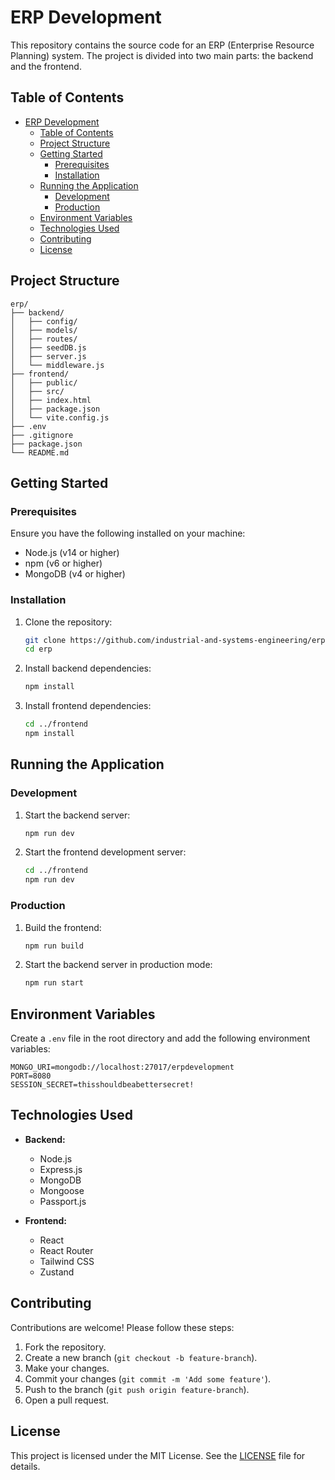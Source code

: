 # ERP Development

This repository contains the source code for an ERP (Enterprise Resource Planning) system. The project is divided into two main parts: the backend and the frontend.

## Table of Contents

- [ERP Development](#erp-development)
    - [Table of Contents](#table-of-contents)
    - [Project Structure](#project-structure)
    - [Getting Started](#getting-started)
        - [Prerequisites](#prerequisites)
        - [Installation](#installation)
    - [Running the Application](#running-the-application)
        - [Development](#development)
        - [Production](#production)
    - [Environment Variables](#environment-variables)
    - [Technologies Used](#technologies-used)
    - [Contributing](#contributing)
    - [License](#license)

## Project Structure

```
erp/
├── backend/
│   ├── config/
│   ├── models/
│   ├── routes/
│   ├── seedDB.js
│   ├── server.js
│   └── middleware.js
├── frontend/
│   ├── public/
│   ├── src/
│   ├── index.html
│   ├── package.json
│   └── vite.config.js
├── .env
├── .gitignore
├── package.json
└── README.md
```

## Getting Started

### Prerequisites

Ensure you have the following installed on your machine:

- Node.js (v14 or higher)
- npm (v6 or higher)
- MongoDB (v4 or higher)

### Installation

1. Clone the repository:

     ```sh
     git clone https://github.com/industrial-and-systems-engineering/erp.git
     cd erp
     ```

2. Install backend dependencies:

     ```sh
     npm install
     ```

3. Install frontend dependencies:

     ```sh
     cd ../frontend
     npm install
     ```

## Running the Application

### Development

1. Start the backend server:

     ```sh
     npm run dev
     ```

2. Start the frontend development server:

     ```sh
     cd ../frontend
     npm run dev
     ```

### Production

1. Build the frontend:

     ```sh
     npm run build
     ```

2. Start the backend server in production mode:

     ```sh
     npm run start
     ```

## Environment Variables

Create a `.env` file in the root directory and add the following environment variables:

```
MONGO_URI=mongodb://localhost:27017/erpdevelopment
PORT=8080
SESSION_SECRET=thisshouldbeabettersecret!
```

## Technologies Used

- **Backend:**
    - Node.js
    - Express.js
    - MongoDB
    - Mongoose
    - Passport.js

- **Frontend:**
    - React
    - React Router
    - Tailwind CSS
    - Zustand

## Contributing

Contributions are welcome! Please follow these steps:

1. Fork the repository.
2. Create a new branch (`git checkout -b feature-branch`).
3. Make your changes.
4. Commit your changes (`git commit -m 'Add some feature'`).
5. Push to the branch (`git push origin feature-branch`).
6. Open a pull request.

## License

This project is licensed under the MIT License. See the [LICENSE](LICENSE) file for details.